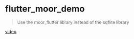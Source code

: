 # flutter_moor_demo

> Use the moor_flutter library instead of the sqflite library

[video](https://www.youtube.com/watch?v=zpWsedYMczM)